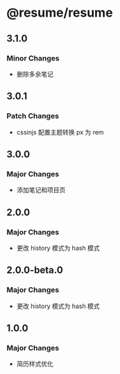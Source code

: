 # @resume/resume

## 3.1.0

### Minor Changes

- 删除多余笔记

## 3.0.1

### Patch Changes

- cssinjs 配置主题转换 px 为 rem

## 3.0.0

### Major Changes

- 添加笔记和项目页

## 2.0.0

### Major Changes

- 更改 history 模式为 hash 模式

## 2.0.0-beta.0

### Major Changes

- 更改 history 模式为 hash 模式

## 1.0.0

### Major Changes

- 简历样式优化
